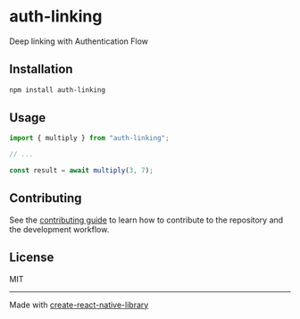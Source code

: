 # auth-linking
Deep linking with Authentication Flow
## Installation

```sh
npm install auth-linking
```

## Usage

```js
import { multiply } from "auth-linking";

// ...

const result = await multiply(3, 7);
```

## Contributing

See the [contributing guide](CONTRIBUTING.md) to learn how to contribute to the repository and the development workflow.

## License

MIT

---

Made with [create-react-native-library](https://github.com/callstack/react-native-builder-bob)
